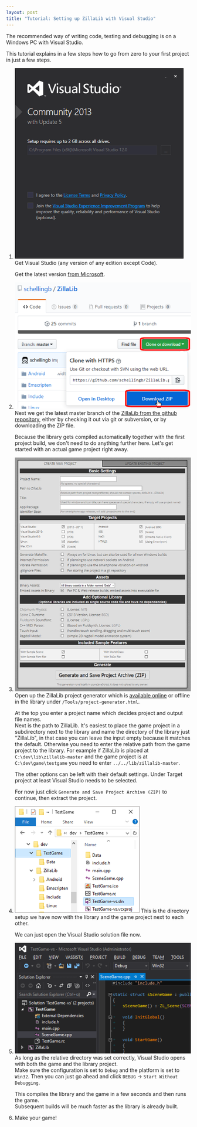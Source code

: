 ```yaml
---
layout: post
title: "Tutorial: Setting up ZillaLib with Visual Studio"
---
```


The recommended way of writing code, testing and debugging is on a Windows PC with Visual Studio.

This tutorial explains in a few steps how to go from zero to your first project in just a few steps.

1. <a href="01-visual-studio.png" title="Installing Visual Studio"><img src="01-visual-studio.png" alt="Installing Visual Studio"></a>
   Get Visual Studio (any version of any edition except Code).

   Get the latest version [from Microsoft](https://www.visualstudio.com/downloads/).

2. <a href="01-download-zillalib.png" title="Downloading ZillaLib"><img src="01-download-zillalib.png" alt="Downloading ZillaLib"></a>
   Next we get the latest master branch of the [ZillaLib from the github repository](https://github.com/schellingb/ZillaLib), either by
   checking it out via git or subversion, or by downloading the ZIP file.  

   Because the library gets compiled automatically together with the first project build, we don't need to do anything further here.
   Let's get started with an actual game project right away.

3. <a href="01-project-generator.png" title="Generating a project"><img src="01-project-generator.png" alt="Generating a project"></a>
   Open up the ZillaLib project generator which is [available online](/project-generator/) or offline in
   the library under `/Tools/project-generator.html`.

   At the top you enter a project name which decides project and output file names.  
   Next is the path to ZillaLib. It's easiest to place the game project in a subdirectory next to the library and name the directory of the
   library just "ZillaLib", in that case you can leave the input empty because it matches the default. Otherwise you need to enter the relative
   path from the game project to the library. For example if ZillaLib is placed at `C:\dev\lib\zillalib-master` and the game project is at
   `C:\dev\game\testgame` you need to enter `../../lib/zillalib-master`.

   The other options can be left with their default settings. Under Target project at least Visual Studio needs to be selected.

   For now just click `Generate and Save Project Archive (ZIP)` to continue, then extract the project.

4. <a href="01-directories.png" title="Directories"><img src="01-directories.png" alt="Directories"></a>
   This is the directory setup we have now with the library and the game project next to each other.

   We can just open the Visual Studio solution file now.

5. <a href="01-project-loaded.png" title="Project loaded"><img src="01-project-loaded.png" alt="Project loaded"></a>
   As long as the relative directory was set correctly, Visual Studio opens with both the game and the library project.  
   Make sure the configuration is set to `Debug` and the platform is set to `Win32`. Then you can just go ahead and click `DEBUG` -> `Start Without Debugging`.

   This compiles the library and the game in a few seconds and then runs the game.  
   Subsequent builds will be much faster as the library is already built.

6. Make your game!